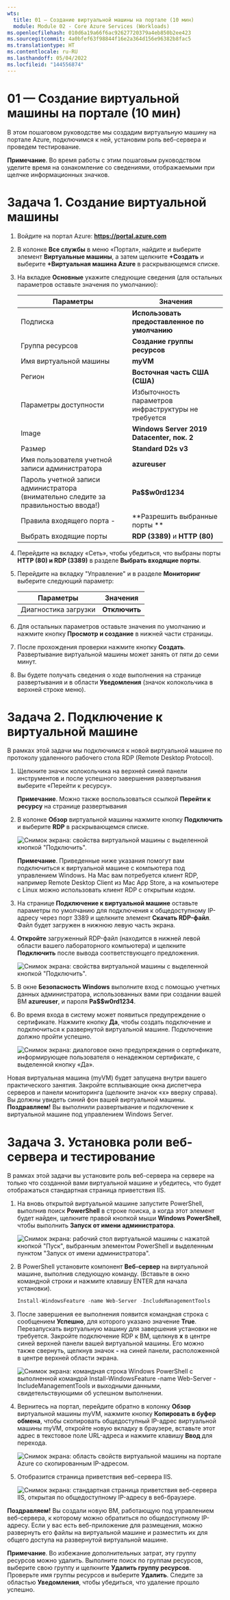 ```yaml
---
wts:
  title: 01 — Создание виртуальной машины на портале (10 мин)
  module: Module 02 - Core Azure Services (Workloads)
ms.openlocfilehash: 010d6a19a66f6ac92627720379a4eb850b2ee423
ms.sourcegitcommit: 4a0bfef63f98844f16e2a364d156e96382b8fac5
ms.translationtype: HT
ms.contentlocale: ru-RU
ms.lasthandoff: 05/04/2022
ms.locfileid: "144556874"
---
```

# <a name="01---create-a-virtual-machine-in-the-portal-10-min"></a>01 — Создание виртуальной машины на портале (10 мин)

В этом пошаговом руководстве мы создадим виртуальную машину на портале Azure, подключимся к ней, установим роль веб-сервера и проведем тестирование. 

**Примечание**. Во время работы с этим пошаговым руководством уделите время на ознакомление со сведениями, отображаемыми при щелчке информационных значков. 

# <a name="task-1-create-the-virtual-machine"></a>Задача 1. Создание виртуальной машины 
1. Войдите на портал Azure: **https://portal.azure.com**

3. В колонке **Все службы** в меню «Портал», найдите и выберите элемент **Виртуальные машины**, а затем щелкните **+Создать** и выберите **+Виртуальная машина Azure** в раскрывающемся списке.

4. На вкладке **Основные** укажите следующие сведения (для остальных параметров оставьте значения по умолчанию):

    | Параметры | Значения |
    |  -- | -- |
    | Подписка | **Использовать предоставленное по умолчанию** |
    | Группа ресурсов | **Создание группы ресурсов** |
    | Имя виртуальной машины | **myVM** |
    | Регион | **Восточная часть США (США)**|
    | Параметры доступности | Избыточность параметров инфраструктуры не требуется|
    | Image | **Windows Server 2019 Datacenter, пок. 2**|
    | Размер | **Standard D2s v3**|
    | Имя пользователя учетной записи администратора | **azureuser** |
    | Пароль учетной записи администратора (внимательно следите за правильностью ввода!) | **Pa$$w0rd1234**|
    | Правила входящего порта - | **Разрешить выбранные порты **|
    | Выбрать входящие порты | **RDP (3389)** и **HTTP (80)**| 

5. Перейдите на вкладку «Сеть», чтобы убедиться, что выбраны порты **HTTP (80) и RDP (3389)** в разделе **Выбрать входящие порты**.

6. Перейдите на вкладку "Управление" и в разделе **Мониторинг** выберите следующий параметр:

    | Параметры | Значения |
    | -- | -- |
    | Диагностика загрузки | **Отключить**|

7. Для остальных параметров оставьте значения по умолчанию и нажмите кнопку **Просмотр и создание** в нижней части страницы.

8. После прохождения проверки нажмите кнопку **Создать**. Развертывание виртуальной машины может занять от пяти до семи минут.

9. Вы будете получать сведения о ходе выполнения на странице развертывания и в области **Уведомления** (значок колокольчика в верхней строке меню).

# <a name="task-2-connect-to-the-virtual-machine"></a>Задача 2. Подключение к виртуальной машине

В рамках этой задачи мы подключимся к новой виртуальной машине по протоколу удаленного рабочего стола RDP (Remote Desktop Protocol). 

1. Щелкните значок колокольчика на верхней синей панели инструментов и после успешного завершения развертывания выберите «Перейти к ресурсу». 

    **Примечание**. Можно также воспользоваться ссылкой **Перейти к ресурсу** на странице развертывания 

2. В колонке **Обзор** виртуальной машины нажмите кнопку **Подключить** и выберите **RDP** в раскрывающемся списке.

    ![Снимок экрана: свойства виртуальной машины с выделенной кнопкой "Подключить".](../images/0101.png)

    **Примечание**. Приведенные ниже указания помогут вам подключиться к виртуальной машине с компьютера под управлением Windows. На Mac вам потребуется клиент RDP, например Remote Desktop Client из Mac App Store, а на компьютере с Linux можно использовать клиент RDP с открытым кодом.

2. На странице **Подключение к виртуальной машине** оставьте параметры по умолчанию для подключения к общедоступному IP-адресу через порт 3389 и щелкните элемент **Скачать RDP-файл**. Файл будет загружен в нижнюю левую часть экрана.

3. **Откройте** загруженный RDP-файл (находится в нижней левой области вашего лабораторного компьютера) и щелкните **Подключить** после вывода соответствующего предложения. 

    ![Снимок экрана: свойства виртуальной машины с выделенной кнопкой "Подключить". ](../images/0102.png)

4. В окне **Безопасность Windows** выполните вход с помощью учетных данных администратора, использованных вами при создании вашей ВМ **azureuser**, и пароля **Pa$$w0rd1234**. 

5. Во время входа в систему может появиться предупреждение о сертификате. Нажмите кнопку **Да**, чтобы создать подключение и подключиться к развернутой виртуальной машине. Подключение должно пройти успешно.

    ![Снимок экрана: диалоговое окно предупреждения о сертификате, информирующее пользователя о ненадежном сертификате, с выделенной кнопку «Да». ](../images/0104.png)

Новая виртуальная машина (myVM) будет запущена внутри вашего практического занятия. Закройте всплывающие окна диспетчера серверов и панели мониторинга (щелкните значок «x» вверху справа). Вы должны увидеть синий фон вашей виртуальной машины. **Поздравляем!** Вы выполнили развертывание и подключение к виртуальной машине под управлением Windows Server. 

# <a name="task-3-install-the-web-server-role-and-test"></a>Задача 3. Установка роли веб-сервера и тестирование

В рамках этой задачи вы установите роль веб-сервера на сервере на только что созданной вами виртуальной машине и убедитесь, что будет отображаться стандартная страница приветствия IIS. 

1. На вновь открытой виртуальной машине запустите PowerShell, выполнив поиск **PowerShell** в строке поиска, а когда этот элемент будет найден, щелкните правой кнопкой мыши **Windows PowerShell**, чтобы выполнить **Запуск от имени администратора**.

    ![Снимок экрана: рабочий стол виртуальной машины с нажатой кнопкой "Пуск", выбранным элементом PowerShell и выделенным пунктом "Запуск от имени администратора".](../images/0105.png)

2. В PowerShell установите компонент **Веб-сервер** на виртуальной машине, выполнив следующую команду. (Вставьте в окно командной строки и нажмите клавишу ENTER для начала установки).

    ```PowerShell
    Install-WindowsFeature -name Web-Server -IncludeManagementTools
    ```
  
3. После завершения ее выполнения появится командная строка с сообщением **Успешно**, для которого указано значение **True**. Перезапускать виртуальную машину для завершения установки не требуется. Закройте подключение RDP к ВМ, щелкнув **x** в центре синей верхней панели вашей виртуальной машины. Его можно также свернуть, щелкнув значок **-** на синей панели, расположенной в центре верхней области экрана.

    ![Снимок экрана: командная строка Windows PowerShell с выполненной командой Install-WindowsFeature -name Web-Server -IncludeManagementTools и выходными данными, свидетельствующими об успешном выполнении.](../images/0106.png)

4. Вернитесь на портал, перейдите обратно в колонку **Обзор** виртуальной машины myVM, нажмите кнопку **Копировать в буфер обмена**, чтобы скопировать общедоступный IP-адрес виртуальной машины myVM, откройте новую вкладку в браузере, вставьте этот адрес в текстовое поле URL-адреса и нажмите клавишу **Ввод** для перехода.

    ![Снимок экрана: область свойств виртуальной машины на портале Azure со скопированным IP-адресом.](../images/0107.png)

5. Отобразится страница приветствия веб-сервера IIS.

    ![Снимок экрана: стандартная страница приветствия веб-сервера IIS, открытая по общедоступному IP-адресу в веб-браузере.](../images/0108.png)

**Поздравляем!** Вы создали новую ВМ, работающую под управлением веб-сервера, к которому можно обратиться по общедоступному IP-адресу. Если у вас есть веб-приложение для размещения, можно развернуть его файлы на виртуальной машине и разместить их для общего доступа на развернутой виртуальной машине.


**Примечание**. Во избежание дополнительных затрат, эту группу ресурсов можно удалить. Выполните поиск по группам ресурсов, выберите свою группу и щелкните **Удалить группу ресурсов**. Проверьте имя группы ресурсов и выберите **Удалить**. Следите за областью **Уведомления**, чтобы убедиться, что удаление прошло успешно. 
